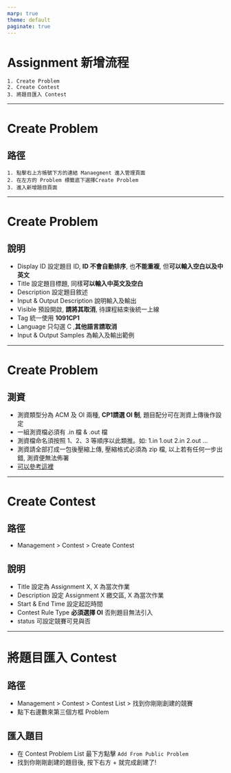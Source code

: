 ```yaml
---
marp: true
theme: default
paginate: true
---
```


<style>

section {
    font-family: 微軟正黑體
}

</style>

# Assignment 新增流程
    1. Create Problem 
    2. Create Contest
    3. 將題目匯入 Contest

---
# Create Problem
## 路徑
    1. 點擊右上方帳號下方的連結 Manaegment 進入管理頁面
    2. 在左方的 Problem 標籤底下選擇Create Problem 
    3. 進入新增題目頁面

---
# Create Problem
## 說明
*   Display ID 設定題目 ID, **ID 不會自動排序**, 也**不能重複**, 但**可以輸入空白以及中英文**
*   Title 設定題目標題, 同樣**可以輸入中英文及空白**
*   Description 設定題目敘述
*   Input & Output Description 說明輸入及輸出
*   Visible 預設開啟, **請將其取消**, 待課程結束後統一上線
*   Tag 統一使用 **1091CP1**
*   Language 只勾選 C ,**其他語言請取消**
*   Input & Output Samples 為輸入及輸出範例

---
# Create Problem
## 測資
*   測資類型分為 ACM 及 OI 兩種, **CP1請選 OI 制**, 題目配分可在測資上傳後作設定
*   一組測資檔必須有 .in 檔 & .out 檔
*   測資檔命名須按照 1、2、3 等順序以此類推。如: 1.in 1.out 2.in 2.out ...
*   測資請全部打成一包後壓縮上傳, 壓縮格式必須為 zip 檔, 以上若有任何一步出錯, 測資便無法佈署
*   [可以參考這裡](https://docs.onlinejudge.me/#/onlinejudge/guide/test_case) 

---
# Create Contest
## 路徑
*   Management > Contest > Create Contest
## 說明
*   Title 設定為 Assignment X, X 為當次作業
*   Description 設定 Assignment X 繳交區, X 為當次作業
*   Start & End Time 設定起訖時間
*   Contest Rule Type **必須選擇 OI** 否則題目無法引入
*   status 可設定競賽可見與否

---
# 將題目匯入 Contest
## 路徑
*   Management > Contest > Contest List > 找到你剛剛創建的競賽
*   點下右邊數來第三個方框 Problem
## 匯入題目
*   在 Contest Problem List 最下方點擊 ```Add From Public Problem```
*   找到你剛剛創建的題目後, 按下右方 + 就完成創建了!




